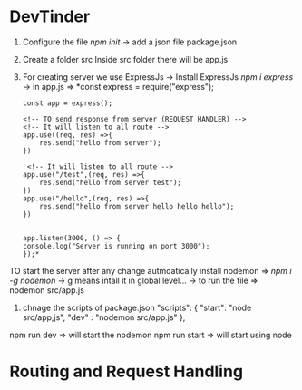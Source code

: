 # DevTinder

1. Configure the file
    _npm init_ -> add a json file package.json
2. Create a folder src
 Inside src folder there will be app.js
 3. For creating server we use ExpressJs
 -> Install ExpressJs _npm i express_
 -> in app.js => 
        *const express = require("express");

        const app = express();

        <!-- TO send response from server (REQUEST HANDLER) -->
        <!-- It will listen to all route -->
        app.use((req, res) =>{
            res.send("hello from server");
        })

         <!-- It will listen to all route -->
        app.use("/test",(req, res) =>{
            res.send("hello from server test");
        })
        app.use("/hello",(req, res) =>{
            res.send("hello from server hello hello hello");
        })


        app.listen(3000, () => {
        console.log("Server is running on port 3000");
        });*


TO start the server after any change autmoatically install nodemon => _npm i -g nodemon_
-> g means intall it in global level...
-> to run the file => nodemon src/app.js

<!-- using npm run dev -->
1. chnage the scripts of package.json 
"scripts": {
    "start": "node src/app,js",
    "dev" : "nodemon src/app.js"
  },

npm run dev => will start the nodemon
npm run start => will start using node


# Routing and Request Handling


